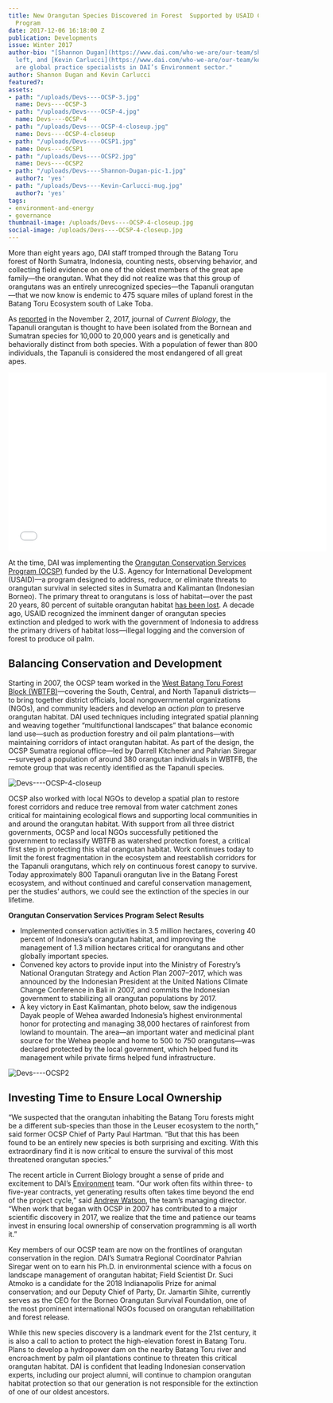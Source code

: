 ```yaml
---
title: New Orangutan Species Discovered in Forest  Supported by USAID Conservation
  Program
date: 2017-12-06 16:18:00 Z
publication: Developments
issue: Winter 2017
author-bio: "[Shannon Dugan](https://www.dai.com/who-we-are/our-team/shannon-dugan),
  left, and [Kevin Carlucci](https://www.dai.com/who-we-are/our-team/kevin-carlucci)
  are global practice specialists in DAI’s Environment sector."
author: Shannon Dugan and Kevin Carlucci
featured?: 
assets:
- path: "/uploads/Devs----OCSP-3.jpg"
  name: Devs----OCSP-3
- path: "/uploads/Devs----OCSP-4.jpg"
  name: Devs----OCSP-4
- path: "/uploads/Devs----OCSP-4-closeup.jpg"
  name: Devs----OCSP-4-closeup
- path: "/uploads/Devs----OCSP1.jpg"
  name: Devs----OCSP1
- path: "/uploads/Devs----OCSP2.jpg"
  name: Devs----OCSP2
- path: "/uploads/Devs----Shannon-Dugan-pic-1.jpg"
  author?: 'yes'
- path: "/uploads/Devs----Kevin-Carlucci-mug.jpg"
  author?: 'yes'
tags:
- environment-and-energy
- governance
thumbnail-image: /uploads/Devs----OCSP-4-closeup.jpg
social-image: /uploads/Devs----OCSP-4-closeup.jpg
---
```


More than eight years ago, DAI staff tromped through the Batang Toru forest of North Sumatra, Indonesia, counting nests, observing behavior, and collecting field evidence on one of the oldest members of the great ape family—the orangutan. What they did not realize was that this group of orangutans was an entirely unrecognized species—the Tapanuli orangutan—that we now know is endemic to 475 square miles of upland forest in the Batang Toru Ecosystem south of Lake Toba.




As [reported](http://www.cell.com/current-biology/fulltext/S0960-9822(17)31245-9) in the November 2, 2017, journal of *Current Biology*, the Tapanuli orangutan is thought to have been isolated from the Bornean and Sumatran species for 10,000 to 20,000 years and is genetically and behaviorally distinct from both species. With a population of fewer than 800 individuals, the Tapanuli is considered the most endangered of all great apes.

<iframe allowfullscreen width='640' height='360' src='//assets.nationalgeographic.com/modules-video/latest/assets/ngsEmbeddedVideo.html?guid=0000015f-7e0d-d63a-addf-fe9f93130000' frameborder='0' scrolling='no'></iframe>

At the time, DAI was implementing the [Orangutan Conservation Services Program (OCSP)](https://www.dai.com/our-work/projects/indonesia-orangutan-conservation-services-program-ocsp) funded by the U.S. Agency for International Development (USAID)—a program designed to address, reduce, or eliminate threats to orangutan survival in selected sites in Sumatra and Kalimantan (Indonesian Borneo). The primary threat to orangutans is loss of habitat—over the past 20 years, 80 percent of suitable orangutan habitat [has been lost](http://www.orangutans.com.au/Orangutans-Survival-Information/Loss-of-habitat.aspx). A decade ago, USAID recognized the imminent danger of orangutan species extinction and pledged to work with the government of Indonesia to address the primary drivers of habitat loss—illegal logging and the conversion of forest to produce oil palm.

## Balancing Conservation and Development

Starting in 2007, the OCSP team worked in the [West Batang Toru Forest Block (WBTFB)](http://www.batangtoru.org/wp-content/uploads/2017/03/Location_20171101_ENG_NoOU_B.jpg)—covering the South, Central, and North Tapanuli districts—to bring together district officials, local nongovernmental organizations (NGOs), and community leaders and develop an *action plan* to preserve orangutan habitat. DAI used techniques including integrated spatial planning and weaving together “multifunctional landscapes” that balance economic land use—such as production forestry and oil palm plantations—with maintaining corridors of intact orangutan habitat. As part of the design, the OCSP Sumatra regional office—led by Darrell Kitchener and Pahrian Siregar—surveyed a population of around 380 orangutan individuals in WBTFB, the remote group that was recently identified as the Tapanuli species.

![Devs----OCSP-4-closeup](/uploads/Devs----OCSP-4-closeup.jpg "Photo by Andrew Watson/DAI.")  

OCSP also worked with local NGOs to develop a spatial plan to restore forest corridors and reduce tree removal from water catchment zones critical for maintaining ecological flows and supporting local communities in and around the orangutan habitat. With support from all three district governments, OCSP and local NGOs successfully petitioned the government to reclassify WBTFB as watershed protection forest, a critical first step in protecting this vital orangutan habitat. Work continues today to limit the forest fragmentation in the ecosystem and reestablish corridors for the Tapanuli orangutans, which rely on continuous forest canopy to survive. Today approximately 800 Tapanuli orangutan live in the Batang Forest ecosystem, and without continued and careful conservation management, per the studies’ authors, we could see the extinction of the species in our lifetime. 

<aside><p><strong>Orangutan Conservation Services Program Select Results</strong></p>
<ul>
<li>Implemented conservation activities in 3.5 million hectares, covering 40 percent of Indonesia’s orangutan habitat, and improving the management of 1.3 million hectares critical for orangutans and other globally important species.</li>
<li>Convened key actors to provide input into the Ministry of Forestry’s National Orangutan Strategy and Action Plan 2007–2017, which was announced by the Indonesian President at the United Nations Climate Change Conference in Bali in 2007, and commits the Indonesian government to stabilizing all orangutan populations by 2017.</li>
<li>A key victory in East Kalimantan, photo below, saw the indigenous Dayak people of Wehea awarded Indonesia’s highest environmental honor for protecting and managing 38,000 hectares of rainforest from lowland to mountain. The area—an important water and medicinal plant source for the Wehea people and home to 500 to 750 orangutans—was declared protected by the local government, which helped fund its management while private firms helped fund infrastructure.</li>
</ul>
</aside>

![Devs----OCSP2](/uploads/Devs----OCSP2.jpg "In East Kalimantan, the indigenous Dayak people of Wehea were awarded Indonesia’s highest environmental honor for protecting and managing 38,000 hectares of rainforest, home to 500 to 750 orangutans.") 

## Investing Time to Ensure Local Ownership

“We suspected that the orangutan inhabiting the Batang Toru forests might be a different sub-species than those in the Leuser ecosystem to the north,” said former OCSP Chief of Party Paul Hartman. “But that this has been found to be an entirely new species is both surprising and exciting. With this extraordinary find it is now critical to ensure the survival of this most threatened orangutan species.” 

The recent article in Current Biology brought a sense of pride and excitement to DAI’s [Environment](https://www.dai.com/our-work/solutions/environment-and-energy) team. “Our work often fits within three- to five-year contracts, yet generating results often takes time beyond the end of the project cycle,” said [Andrew Watson](https://www.dai.com/who-we-are/our-team/andrew-watson), the team’s managing director. “When work that began with OCSP in 2007 has contributed to a major scientific discovery in 2017, we realize that the time and patience our teams invest in ensuring local ownership of conservation programming is all worth it.”

Key members of our OCSP team are now on the frontlines of orangutan conservation in the region. DAI’s Sumatra Regional Coordinator Pahrian Siregar went on to earn his Ph.D. in environmental science with a focus on landscape management of orangutan habitat; Field Scientist Dr. Suci Atmoko is a candidate for the 2018 Indianapolis Prize for animal conservation; and our Deputy Chief of Party, Dr. Jamartin Sihite, currently serves as the CEO for the Borneo Orangutan Survival Foundation, one of the most prominent international NGOs focused on orangutan rehabilitation and forest release.

While this new species discovery is a landmark event for the 21st century, it is also a call to action to protect the high-elevation forest in Batang Toru. Plans to develop a hydropower dam on the nearby Batang Toru river and encroachment by palm oil plantations continue to threaten this critical orangutan habitat. DAI is confident that leading Indonesian conservation experts, including our project alumni, will continue to champion orangutan habitat protection so that our generation is not responsible for the extinction of one of our oldest ancestors.
